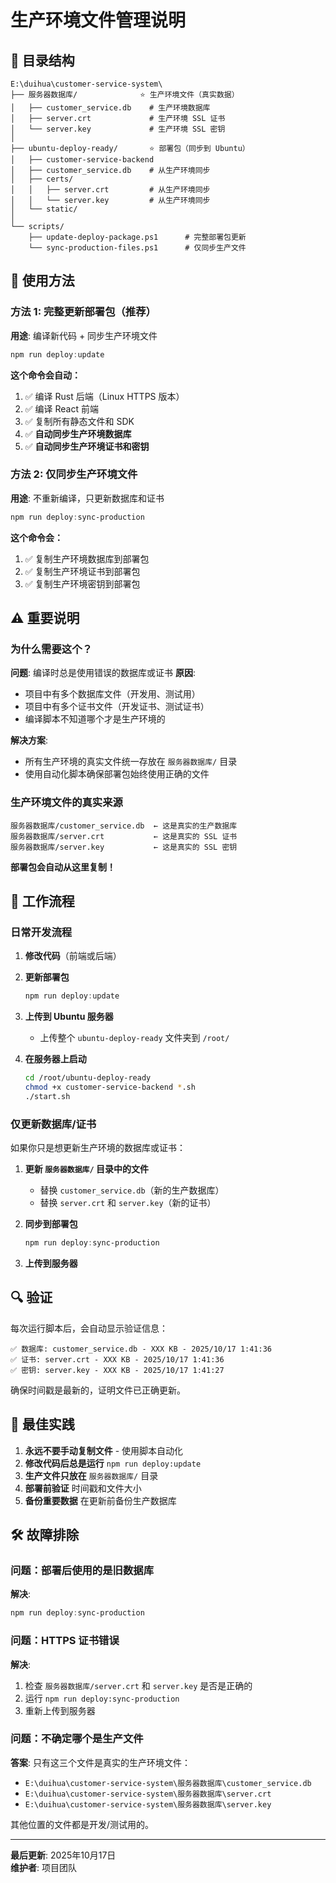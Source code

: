 # 生产环境文件管理说明

## 📁 目录结构

```
E:\duihua\customer-service-system\
├── 服务器数据库/              ⭐ 生产环境文件（真实数据）
│   ├── customer_service.db    # 生产环境数据库
│   ├── server.crt             # 生产环境 SSL 证书
│   └── server.key             # 生产环境 SSL 密钥
│
├── ubuntu-deploy-ready/       ⭐ 部署包（同步到 Ubuntu）
│   ├── customer-service-backend
│   ├── customer_service.db    # 从生产环境同步
│   ├── certs/
│   │   ├── server.crt         # 从生产环境同步
│   │   └── server.key         # 从生产环境同步
│   └── static/
│
└── scripts/
    ├── update-deploy-package.ps1      # 完整部署包更新
    └── sync-production-files.ps1      # 仅同步生产文件
```

## 🚀 使用方法

### 方法 1: 完整更新部署包（推荐）

**用途**: 编译新代码 + 同步生产环境文件

```powershell
npm run deploy:update
```

**这个命令会自动：**
1. ✅ 编译 Rust 后端（Linux HTTPS 版本）
2. ✅ 编译 React 前端
3. ✅ 复制所有静态文件和 SDK
4. ✅ **自动同步生产环境数据库**
5. ✅ **自动同步生产环境证书和密钥**

### 方法 2: 仅同步生产环境文件

**用途**: 不重新编译，只更新数据库和证书

```powershell
npm run deploy:sync-production
```

**这个命令会：**
1. ✅ 复制生产环境数据库到部署包
2. ✅ 复制生产环境证书到部署包
3. ✅ 复制生产环境密钥到部署包

## ⚠️ 重要说明

### 为什么需要这个？

**问题**: 编译时总是使用错误的数据库或证书
**原因**: 
- 项目中有多个数据库文件（开发用、测试用）
- 项目中有多个证书文件（开发证书、测试证书）
- 编译脚本不知道哪个才是生产环境的

**解决方案**:
- 所有生产环境的真实文件统一存放在 `服务器数据库/` 目录
- 使用自动化脚本确保部署包始终使用正确的文件

### 生产环境文件的真实来源

```
服务器数据库/customer_service.db  ← 这是真实的生产数据库
服务器数据库/server.crt           ← 这是真实的 SSL 证书
服务器数据库/server.key           ← 这是真实的 SSL 密钥
```

**部署包会自动从这里复制！**

## 📝 工作流程

### 日常开发流程

1. **修改代码**（前端或后端）

2. **更新部署包**
   ```powershell
   npm run deploy:update
   ```

3. **上传到 Ubuntu 服务器**
   - 上传整个 `ubuntu-deploy-ready` 文件夹到 `/root/`

4. **在服务器上启动**
   ```bash
   cd /root/ubuntu-deploy-ready
   chmod +x customer-service-backend *.sh
   ./start.sh
   ```

### 仅更新数据库/证书

如果你只是想更新生产环境的数据库或证书：

1. **更新 `服务器数据库/` 目录中的文件**
   - 替换 `customer_service.db`（新的生产数据库）
   - 替换 `server.crt` 和 `server.key`（新的证书）

2. **同步到部署包**
   ```powershell
   npm run deploy:sync-production
   ```

3. **上传到服务器**

## 🔍 验证

每次运行脚本后，会自动显示验证信息：

```
✅ 数据库: customer_service.db - XXX KB - 2025/10/17 1:41:36
✅ 证书: server.crt - XXX KB - 2025/10/17 1:41:36  
✅ 密钥: server.key - XXX KB - 2025/10/17 1:41:27
```

确保时间戳是最新的，证明文件已正确更新。

## 🎯 最佳实践

1. **永远不要手动复制文件** - 使用脚本自动化
2. **修改代码后总是运行** `npm run deploy:update`
3. **生产文件只放在** `服务器数据库/` 目录
4. **部署前验证** 时间戳和文件大小
5. **备份重要数据** 在更新前备份生产数据库

## 🛠️ 故障排除

### 问题：部署后使用的是旧数据库

**解决**:
```powershell
npm run deploy:sync-production
```

### 问题：HTTPS 证书错误

**解决**:
1. 检查 `服务器数据库/server.crt` 和 `server.key` 是否是正确的
2. 运行 `npm run deploy:sync-production`
3. 重新上传到服务器

### 问题：不确定哪个是生产文件

**答案**: 只有这三个文件是真实的生产环境文件：
- `E:\duihua\customer-service-system\服务器数据库\customer_service.db`
- `E:\duihua\customer-service-system\服务器数据库\server.crt`
- `E:\duihua\customer-service-system\服务器数据库\server.key`

其他位置的文件都是开发/测试用的。

---

**最后更新**: 2025年10月17日  
**维护者**: 项目团队
